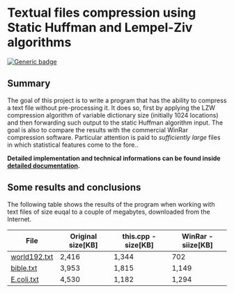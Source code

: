 # **Textual files compression using Static Huffman and Lempel-Ziv algorithms**

[![Generic badge](https://img.shields.io/badge/docs-stable-blue.svg)](https://tjofil.github.io/Text_file_compression_tool/)


## Summary

The goal of this project is to write a program that has the ability to compress a text file without pre-processing it. It does so, first by applying the LZW compression algorithm of variable dictionary size (initially 1024 locations) and then forwarding such output to the static Huffman algorithm input. The goal is also to compare the results with the commercial WinRar compression software. Particular attention is paid to _sufficiently large_ files in which statistical features come to the fore..

**Detailed implementation and technical informations can be found inside [detailed documentation](https://tjofil.github.io/Text_file_compression_tool/).**

## Some results and conclusions

The following table shows the results of the program when working with text files of size euqal to a couple of megabytes, downloaded from the Internet.

| File | Original size[KB] | this.cpp - size[KB] | WinRar - siize[KB]
| ------ | ------ | ------ | ------ |
| [world192.txt](https://corpus.canterbury.ac.nz/descriptions/large/world.html) | 2,416 | 1,344 | 702
| [bible.txt](https://corpus.canterbury.ac.nz/descriptions/large/bible.html) | 3,953 | 1,815 | 1,149
| [E.coli.txt](https://corpus.canterbury.ac.nz/descriptions/large/E.coli.html) | 4,530 | 1,182 | 1,294



